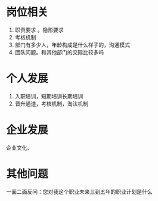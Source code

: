 # 岗位相关

1. 职责要求 。隐形要求
2. 考核机制
3. 部门有多少人，年龄构成是什么样子的，沟通模式
4. 团队问题。和其他部门的交际比较多吗

# 个人发展

1. 入职培训，短期培训长期培训
2. 晋升通道，考核机制，淘汰机制

# 企业发展

企业文化、

# 其他问题

一面二面反问：您对我这个职业未来三到五年的职业计划是什么

